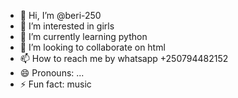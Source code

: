 - 👋 Hi, I’m @beri-250
- 👀 I’m interested in girls
- 🌱 I’m currently learning python
- 💞️ I’m looking to collaborate on html
- 📫 How to reach me by whatsapp +250794482152
- 😄 Pronouns: ...
- ⚡ Fun fact: music

<!---
beri-250/beri-250 is a ✨ special ✨ repository because its `README.md` (this file) appears on your GitHub profile.
You can click the Preview link to take a look at your changes.
--->
